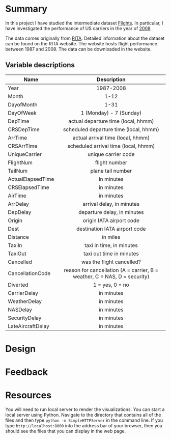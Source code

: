 # Summary

In this project I have studied the intermediate dataset [Flights](https://www.google.com/url?q=http://stat-computing.org/dataexpo/2009/the-data.html&sa=D&ust=1454271917244000&usg=AFQjCNEo7P1zBM-dtkX-MwsZiev7-J1MRw). In particular, I have investigated the performance of US carriers in the year of [2008](http://stat-computing.org/dataexpo/2009/2008.csv.bz).

The data comes originally from [RITA](http://www.transtats.bts.gov/OT_Delay/OT_DelayCause1.asp). Detailed information about the dataset can be found on the RITA website. The website hosts flight performance between 1987 and 2008. The data can be downloaded in the website.

## Variable descriptions

| Name	| Description |
| ----- |:-----------:|
|	Year	| 1987-2008   |
|	Month	| 1-12        |
|	DayofMonth |	1-31  |
|	DayOfWeek	| 1 (Monday) - 7 (Sunday) |
|	DepTime	| actual departure time (local, hhmm) |
|	CRSDepTime |	scheduled departure time (local, hhmm) |
|	ArrTime | actual arrival time (local, hhmm) |
|	CRSArrTime |	scheduled arrival time (local, hhmm) |
|	UniqueCarrier |	unique carrier code |
|	FlightNum	| flight number |
|	TailNum	| plane tail number |
|	ActualElapsedTime |	in minutes |
|	CRSElapsedTime |	in minutes |
|	AirTime	| in minutes |
|	ArrDelay |	arrival delay, in minutes |
|	DepDelay |	departure delay, in minutes |
|	Origin |	origin IATA airport code |
|	Dest |	destination IATA airport code |
|	Distance |	in miles |
|	TaxiIn |	taxi in time, in minutes |
|	TaxiOut	| taxi out time in minutes |
|	Cancelled |	was the flight cancelled? |
|	CancellationCode |	reason for cancellation (A = carrier, B = weather, C = NAS, D = security) |
|	Diverted |	1 = yes, 0 = no |
|	CarrierDelay |	in minutes |
|	WeatherDelay |	in minutes |
|	NASDelay |	in minutes |
|	SecurityDelay |	in minutes |
|	LateAircraftDelay |	in minutes |

# Design

# Feedback

# Resources

You will need to run local server to render the visualizations. You can start a local server using Python. Navigate to the directory that contains all of the files and then type `python -m SimpleHTTPServer` in the command line. If you type `http://localhost:8000` into the address bar of your browser, then you should see the files that you can display in the web page.

